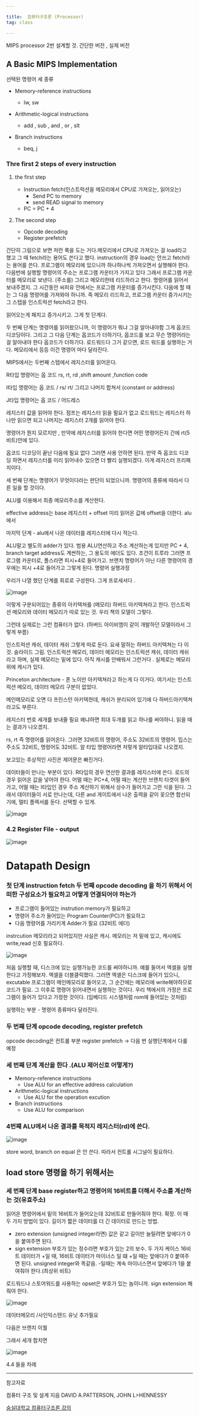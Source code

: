 ```yaml
---

title:  컴퓨터구조론 (Processor)
tag: class 

---
```


MIPS processor 2번 설계할 것.
간단한 버전 , 실제 버전 

## A Basic MIPS Implementation

선택된 명령어 세 종류
*	Memory-reference instructions
	* lw, sw

*	Arithmetic-logical instructions
	* add , sub , and , or , slt

*	Branch instructions 
	* beq, j

### Thre first 2 steps of every instruction

1. the first step
	* Instruction fetch(인스트럭션을 메모리에서 CPU로 가져오는, 읽어오는)
		* Send PC to memory
		* send READ signal to memory
	*	PC = PC + 4

2. The second step
	*	Opcode decoding
	*	Register prefetch

간단히 그림으로 보면 저런 룩을 도는 거다.메모리에서 CPU로 가져오는 걸 load라고 했고 그 때 fetch라는 용어도 쓴다고 했다. instruction의 경우 load는 안쓰고 fetch라는 용어를 쓴다. 
프로그램이 메모리에 있으니까 하나하나씩 가져오면서 실행해야 한다. 
다음번에 실행할 명령어의 주소는 프로그램 카운터가 가지고 있다 그래서 프로그램 카운터를 메모리로 보낸다. (주소를) 그리고 메모리한테 리드하라고 한다. 명령어를 읽어서 보내주겠지. 그 시간동안 씨피유 안에서는 프로그램 카운터를 증가시킨다. 다음에 할 때는 그 다음 명령어를 가져와야 하니까. 
즉 메모리 리드하고, 프로그램 카운터 증가시키는 그 스텝을 인스트럭션 fetch라고 한다.

읽어오는게 패치고 증가시키고. 그게 첫 단계다.

두 번째 단계는 명령어를 읽어왔으니까, 이 명령어가 뭐냐 그걸 알아내야함 그게 옵코드 디코딩이다. 그리고 그 다음 단계는 옵코드가 더하기다, 
옵코드를 보고 무슨 명령어라는 걸 알아내야 한다
옵코드가 더하기다. 로드워드다 그거 같으면, 로드 워드를 실행하는 거다. 메모리에서 등등 이건 명령어 마다 달라진다.

MIPS에서는 두번째 스텝에서 레지스터를 읽어온다. 

R타입 명령어는 옵 코드 rs, rt, rd ,shift amount ,function code 

I타입 명령어는 옵 코드 / rs/ rt/ 그리고 나머지 합쳐서 (constant or address)

J타입 명령어는 옵 코드 / 어드레스

레지스터 값을 읽어야 한다. 점프는 레지스터 읽을 필요가 없고 로드워드는 레지스터 하나만 읽으면 되고 나머지는 레지스터 2개를 읽어야 한다.

명령어가 뭔지 모르지만 , 만약에 레지스터를 읽어야 한다면 어떤 명령어든지 간에 rt(5비트)안에 있다.

옵코드 디코딩이 끝난 다음에 필요 없다 그러면 사용 안하면 된다. 만약 즉 옵코드 디코딩 하면서 레지스터를 미리 읽어내수 있으면 더 빨리 실행되겠다. 이게 레지스터 프리패치이다. 

세 번째 단계는 명령어가 무엇이다라는 판단이 되었으니까. 명령어의 종류에 따라서 다른 일을 할 것이다.

ALU를 이용해서 최종 메모리주소를 계산한다. 


effective address는 base 레지스터 + offset 
미리 읽어온 값에 offset을 더한다.  alu에서

마지막 단계 - alu에서 나온 데이터를 레지스터에 다시 적는다. 

ALU말고 별도의 adder가 있다. 범용 ALU연산하고 주소 계산하는게 있지만 PC + 4, branch target address도 계싼하는, 그 용도의 에더도 있다. 조건이 트루라 그러면 프로그램 카운터로, 폴스라면 피시+4로 들어가고. 브랜치 명령어가 아닌 다른 명령어의 경우에는 피시 +4로 들어가고 그렇게 된다. 명령어 실행과정

우리가 나열 했던 단계를 회로로 구성한다. 그게 프로세서다 .

![image](https://user-images.githubusercontent.com/23495876/38806950-f3bbcee6-41b5-11e8-84a5-4512b5c4eeae.png)

이렇게 구분되어있는 종류의 아키텍쳐를 (메모리)
하버드 아키텍쳐라고 한다. 인스트럭션 메모리와 데이터 메모리가 따로 있는 것. 우리 책의 모델이 그렇다.

그런데 실제로는 그런 컴퓨터가 없다. 
(하버드 아이비엠이 같이 개발하던 모델이라서 그렇게 부름)

인스트럭션 캐쉬, 데이터 캐쉬 그렇게 따로 둔다.
요새 말하는 하버드 아키텍쳐는 다 이것.
슬라이드 그림. 인스트럭션 메모리, 데이터 메모리는 인스트럭션 캐쉬, 데이터 캐쉬라고 하며, 실제 메모리는 밑에 있다. 아직 캐시를 안배워서 그런거다 . 실제로는 메모리 위에 캐시가 있다.

Princeton architecture - 폰 노이만 아키텍쳐라고 하는게 다 이거다. 여기서는 인스트럭션 메모리, 데이터 메모리 구분이 없었다.

메인메모리로 오면 다 프린스턴 아키텍쳔데, 캐쉬가 분리되어 있기에 다 하버드아키텍쳐라고도 부른다.


레지스터 번호 세개를 보내줄 필요 왜냐하면 최대 두개를 읽고 하나를 써야하니. 읽을 때는 결과가 나오겠지.

rs, rt 즉 명령어를 읽어온다. 그러면 32비트의 명령어, 주소도 32비트의 명령어. 밉스는 주소도 32비트, 명령어도 32비트. 알 타입 명령어라면 저렇게 알타입대로 나오겠지.

보고있는 추상적인 사진은 제어문은 빠진거다.

데이터들이 만나는 부분이 있다. R타입의 경우 연산한 결과를 레지스터에 쓴다. 로드의 경우 읽어온 값을 넣어야 한다. 어떨 때는 PC+4, 어떨 때는 계산한 브랜치 타겟이 들어가고, 어떨 때는 I타입인 경우 주소 계산하기 위해서 상수가 들어가고 그런 식을 된다. 그래서 데이터들이 서로 만나는데, 다른 and 게이트에서 나온 출력을 같이 꽂으면 합선되기에, 멀티 플렉서를 둔다. 선택할 수 있게.

![image](https://user-images.githubusercontent.com/23495876/38913794-9d791b34-4317-11e8-8753-f1bfa93fc325.png)

### 4.2 Register File - output

![image](https://user-images.githubusercontent.com/23495876/38913865-e35164ae-4317-11e8-86aa-811fd8fbea3a.png)

#  Datapath Design


### 첫 단계 instruction fetch 두 번째 opcode decoding 을 하기 위해서 어떠한 구성요소가 필요하고 어떻게 연결되어야 하는가 

*	프로그램이 들어있는 instrution memory가 필요하고
*	명령어 주소가 들어있는 Program Counter(PC)가 필요하고
*	다음 명령어를 가리키게 Adder가 필요 (32비트 에더)

instrcution 메모리라고 되어있지만 사실은 캐시. 메모리는 저 밑에 있고, 캐시에도 write,read 신호 필요하다.

![image](https://user-images.githubusercontent.com/23495876/38914299-ca07c4b4-4319-11e8-9fc1-421d63e777f7.png)

처음 실행할 때, 디스크에 있는 실행가능한 코드를 써야하니까. 예를 들어서 엑셀을 실행한다고 가정해보자. 엑셀을 더블클릭했다. 그러면 엑셀은 디스크에 들어가 있으니, excutable 프로그램이 메인메모리로 들어오고, 그 순간에는 메모리에 write해야하므로 코드가 필요. 그 이후로 명령어 읽어내면서 실행하는 것이다. 우리 책에서의 가정은 프로그램이 들어가 있다고 가정한 것이다. (임베디드 시스템처럼 rom에 들어있는 것처럼)

실행하는 부분 - 명령어 종류마다 달라진다.

### 두 번째 단계 opcode decoding, register prefetch

opcode decoding은 컨트롤 부분
register prefetch -> 다음 번 실행단계에서 다룰 예정

### 세 번째 단계 계산을 한다 .(ALU 제어신호 어떻게?)

*	Memory-reference instructions
	* Use ALU for an effective address calculation	
*	Arithmetic-logical instructions
	*	Use ALU for the operation excution	
*	Branch instructions
	*	Use ALU for comparison

### 4번쨰 ALU에서 나온 결과를 목적지 레지스터(rd)에 쓴다.

![image](https://user-images.githubusercontent.com/23495876/38914605-fa05dc68-431a-11e8-80c8-a4e4c5a5e9c3.png)

store word, branch on equal 은 안 쓴다. 따라서 컨트롤 시그널이 필요하다.

## load store 명령을 하기 위해서는

### 세 번째 단계 base register하고 명령어의 16비트를 더해서 주소를 계산하는 것(유효주소)

읽어온 명령어에서 밑의 16비트가 들어오는데 32비트로 만들어줘야 한다. 확장. 이 때 두 가지 방법이 있다. 길이가 짧은 데이터를 더 긴 데이터로 만드는 방법. 
*	zero extension 
(unsigned integer라면) 값은 같고 길이만 늘릴려면 앞에다가 0을 붙여주면 된다. 
*	sign extension
부호가 있는 정수라면 부호가 있는 2의 보수. 
두 가지 케이스 16비트 데이터가 +일 때, 16비트 데이터가 마이너스 일 떄
+일 때는 앞에다가 0 붙여주면 된다. unsigned integer와 똑같음.
-일때는 계속 마이너스면서 앞에다가 1을 붙여줘야 한다.(최상위 비트)

로드워드나 스토어워드를 사용하는 opset은 부호가 있는 놈이니까. sign extension 해줘야 한다.

![image](https://user-images.githubusercontent.com/23495876/38914807-008c910c-431c-11e8-880a-2bade4bcff78.png)

데이터메모리 /사인익스텐드 유닛 추가필요

다음은 브랜치 이퀄

그래서 세개 합치면

![image](https://user-images.githubusercontent.com/23495876/38940708-ce0e4262-4365-11e8-9807-102270b2e367.png)

4.4 들을 차례










---
 
참고자료 


컴퓨터 구조 및 설계 지음 DAVID A.PATTERSON, JOHN L>HENNESSY 

[숭실대학교 컴퓨터구조론 강의](http://www.kocw.net/home/search/kemView.do?kemId=998138)
